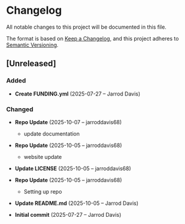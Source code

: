 # Changelog

All notable changes to this project will be documented in this file.

The format is based on [Keep a Changelog](https://keepachangelog.com/en/1.0.0/),
and this project adheres to [Semantic Versioning](https://semver.org/spec/v2.0.0.html).

## [Unreleased]

### Added
- **Create FUNDING.yml** (2025-07-27 – Jarrod Davis)


### Changed
- **Repo Update** (2025-10-07 – jarroddavis68)
  - update documentation

- **Repo Update** (2025-10-05 – jarroddavis68)
  - website update

- **Update LICENSE** (2025-10-05 – jarroddavis68)

- **Repo Update** (2025-10-05 – jarroddavis68)
  - Setting up repo

- **Update README.md** (2025-10-05 – Jarrod Davis)

- **Initial commit** (2025-07-27 – Jarrod Davis)

